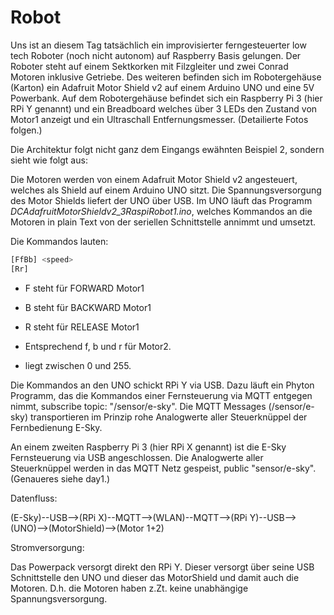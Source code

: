 # Robot

Uns ist an diesem Tag tatsächlich ein improvisierter ferngesteuerter low tech Roboter (noch nicht autonom) auf Raspberry Basis gelungen.
Der Roboter steht auf einem Sektkorken mit Filzgleiter und zwei Conrad Motoren inklusive Getriebe. Des weiteren befinden sich
im Robotergehäuse (Karton) ein Adafruit Motor Shield v2 auf einem Arduino UNO und eine 5V Powerbank. Auf dem Robotergehäuse befindet
sich ein Raspberry Pi 3 (hier RPi Y genannt) und ein Breadboard welches über 3 LEDs den Zustand von Motor1 anzeigt und ein Ultraschall 
Entfernungsmesser. (Detailierte Fotos folgen.)

Die Architektur folgt nicht ganz dem Eingangs ewähnten Beispiel 2, sondern sieht wie folgt aus:

Die Motoren werden von einem Adafruit Motor Shield v2 angesteuert, welches als Shield auf einem Arduino UNO sitzt. 
Die Spannungsversorgung des Motor Shields liefert der UNO über USB. Im UNO läuft das Programm
*DCAdafruitMotorShieldv2_3RaspiRobot1.ino*, welches Kommandos an die Motoren in plain Text von der seriellen Schnittstelle annimmt und umsetzt.

Die Kommandos lauten:
```bash
[FfBb] <speed>
[Rr]
```

- F steht für FORWARD Motor1
- B steht für BACKWARD Motor1
- R steht für RELEASE Motor1

- Entsprechend f, b und r für Motor2.

- <speed> liegt zwischen 0 und 255.

Die Kommandos an den UNO schickt RPi Y via USB. Dazu läuft ein Phyton Programm, das die Kommandos einer
Fernsteuerung via MQTT entgegen nimmt, subscribe topic: "/sensor/e-sky". Die MQTT Messages (/sensor/e-sky) transportieren 
im Prinzip rohe Analogwerte aller Steuerknüppel der Fernbedienung E-Sky.

An einem zweiten Raspberry Pi 3 (hier RPi X genannt) ist die E-Sky Fernsteuerung via USB angeschlossen. Die Analogwerte aller Steuerknüppel werden in das MQTT Netz gespeist,
public "sensor/e-sky". (Genaueres siehe day1.)

Datenfluss:

(E-Sky)--USB-->(RPi X)--MQTT-->(WLAN)--MQTT-->(RPi Y)--USB-->(UNO)-->(MotorShield)-->(Motor 1+2)

Stromversorgung:

Das Powerpack versorgt direkt den RPi Y. Dieser versorgt über seine USB Schnittstelle den UNO 
und dieser das MotorShield und damit auch die Motoren. D.h. die Motoren haben z.Zt. keine unabhängige Spannungsversorgung.